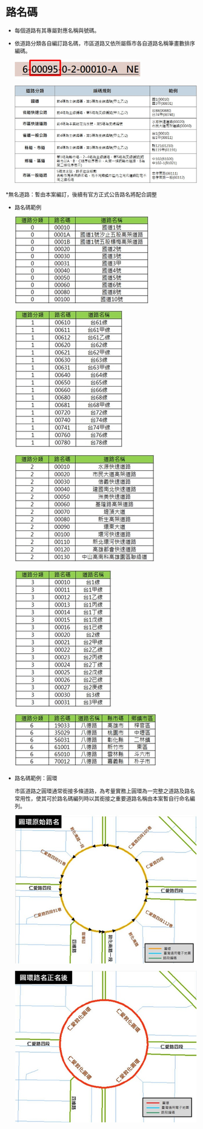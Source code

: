 # 路名碼

* 每個道路有其專屬對應名稱與號碼。
* 依道路分類各自編訂路名碼，市區道路又依所屬縣市各自道路名稱筆畫數排序編碼。

  ![](005-1.jpg)

  ![](005-2.jpg)

\*無名道路：暫由本案編訂，後續有官方正式公告路名將配合調整

* 路名碼範例

  ![](006-1.jpg)

  ![](006-2.jpg)

  ![](006-3.jpg)

  ![](006-4.jpg)

  ![](006-5.jpg)

* 路名碼範例：圓環

  市區道路之圓環通常銜接多條道路，為考量實務上圓環為一完整之道路及路名常用性，使其可於路名碼編列時以其銜接之重要道路名稱由本案暫自行命名編列。

  ![](007-1.jpg)

  ![](007-2.jpg)

